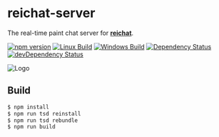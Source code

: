 # reichat-server
The real-time paint chat server for **[reichat](https://github.com/kanreisa/reichat)**.

[![npm version][npm-img]][npm-url]
[![Linux Build][travis-img]][travis-url]
[![Windows Build][appveyor-img]][appveyor-url]
[![Dependency Status][dep-img]][dep-url]
[![devDependency Status][devdep-img]][devdep-url]

![Logo](https://yabumi.cc/14b08e54b51e2abe7c7a55c7.svg)

## Build

```bash
$ npm install
$ npm run tsd reinstall
$ npm run tsd rebundle
$ npm run build
```

[npm-img]: https://img.shields.io/npm/v/reichat-server.svg
[npm-url]: https://npmjs.org/package/reichat-server
[travis-img]: https://img.shields.io/travis/kanreisa/reichat-server.svg
[travis-url]: https://travis-ci.org/kanreisa/reichat-server
[appveyor-img]: https://img.shields.io/appveyor/ci/kanreisa/reichat-server.svg
[appveyor-url]: https://ci.appveyor.com/project/kanreisa/reichat-server
[dep-img]: https://david-dm.org/kanreisa/reichat-server.svg
[dep-url]: https://david-dm.org/kanreisa/reichat-server
[devdep-img]: https://david-dm.org/kanreisa/reichat-server/dev-status.svg
[devdep-url]: https://david-dm.org/kanreisa/reichat-server#info=devDependencies
